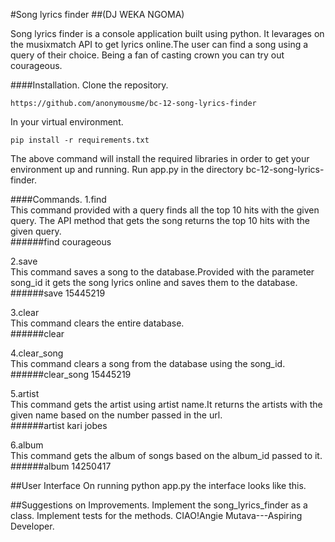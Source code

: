 #Song lyrics finder
##(DJ WEKA NGOMA)

Song lyrics finder is a console application built using python. It levarages on the musixmatch API to get lyrics online.The user can find a song using a query of their choice. Being a fan of casting crown you can try out courageous.

####Installation.
Clone the repository.
```
https://github.com/anonymousme/bc-12-song-lyrics-finder 
```
In your virtual environment.
```
pip install -r requirements.txt
```
The above command will install the required libraries in order to get your environment up and running. Run app.py in the directory bc-12-song-lyrics-finder.

####Commands.
1.find<br/>
This command provided with a query finds all the top 10 hits with the given query. The API method that gets the song returns the top 10 hits with the given query.<br/>
######find courageous

2.save <br/>
This command saves a song to the database.Provided with the parameter song_id it gets the song lyrics online and saves them to the database.<br/>
######save 15445219

3.clear<br/>
This command clears the entire database.<br/>
######clear

4.clear_song<br/>
This command clears a song from the database using the song_id.<br/>
######clear_song 15445219

5.artist<br/>
This command gets the artist using artist name.It returns the artists with the given name based on the number passed in the url.
<br/>
######artist kari jobes

6.album<br/>
This command gets the album of songs based on the album_id passed to it.<br/>
######album 14250417

##User Interface 
On running python app.py the interface looks like this.


##Suggestions on Improvements.
Implement the song_lyrics_finder as a class.
Implement tests for the methods.
CIAO!Angie Mutava---Aspiring Developer.